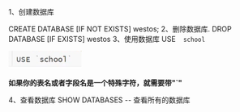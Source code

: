 1、创建数据库

 CREATE DATABASE [IF NOT EXISTS] westos;
2、删除数据库.
DROP DATABASE [IF EXISTS] westos
3、使用数据库
USE ` ` `school ` ` `

![image-20200314095807180](02.基本操作.assets/image-20200314095807180.png)

**如果你的表名或者字段名是一个特殊字符，就需要带"`"**

4、查看数据库
 SHOW DATABASES -- 查看所有的数据库
